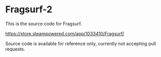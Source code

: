 # Fragsurf-2

This is the source code for Fragsurf.

https://store.steampowered.com/app/1033410/Fragsurf/

Source code is available for reference only, currently not accepting pull requests.
